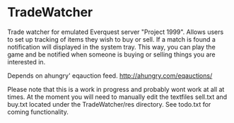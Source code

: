 TradeWatcher
============

Trade watcher for emulated Everquest server "Project 1999". Allows users to set up tracking of items they wish to buy or sell.
If a match is found a notification will displayed in the system tray. This way, you can play the game and be notified when 
someone is buying or selling things you are interested in.

Depends on ahungry' eqauction feed. http://ahungry.com/eqauctions/

Please note that this is a work in progress and probably wont work at all at times.
At the moment you will need to manually edit the textfiles sell.txt and buy.txt located under the TradeWatcher/res directory.
See todo.txt for coming functionality.